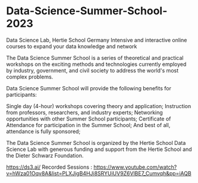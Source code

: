 # Data-Science-Summer-School-2023
Data Science Lab, Hertie School Germany
Intensive and interactive online courses to expand your data knowledge and network

The Data Science Summer School is a series of theoretical and practical workshops on the exciting methods and technologies currently employed by industry, government, and civil society to address the world's most complex problems. 

Data Science Summer School will provide the following benefits for participants:

 Single day (4-hour) workshops covering theory and application;
 Instruction from professors, researchers, and industry experts;
 Networking opportunities with other Summer School participants;
 Certificate of Attendance for participation in the Summer School;
 And best of all, attendance is fully sponsored;
 
The Data Science Summer School is organized by the Hertie School Data Science Lab with generous funding and support from the Hertie School and the Dieter Schwarz Foundation.

https://ds3.ai/
Recorded Sessions : https://www.youtube.com/watch?v=hWza01Oqv8A&list=PLXJigB4HJi8SRYUiUV9Z6VlBE7_Cumvqh&pp=iAQB
